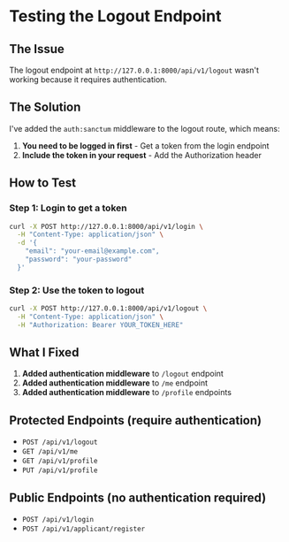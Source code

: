 # Testing the Logout Endpoint

## The Issue

The logout endpoint at `http://127.0.0.1:8000/api/v1/logout` wasn't working because it requires authentication.

## The Solution

I've added the `auth:sanctum` middleware to the logout route, which means:

1. **You need to be logged in first** - Get a token from the login endpoint
2. **Include the token in your request** - Add the Authorization header

## How to Test

### Step 1: Login to get a token

```bash
curl -X POST http://127.0.0.1:8000/api/v1/login \
  -H "Content-Type: application/json" \
  -d '{
    "email": "your-email@example.com",
    "password": "your-password"
  }'
```

### Step 2: Use the token to logout

```bash
curl -X POST http://127.0.0.1:8000/api/v1/logout \
  -H "Content-Type: application/json" \
  -H "Authorization: Bearer YOUR_TOKEN_HERE"
```

## What I Fixed

1. **Added authentication middleware** to `/logout` endpoint
2. **Added authentication middleware** to `/me` endpoint
3. **Added authentication middleware** to `/profile` endpoints

## Protected Endpoints (require authentication)

-   `POST /api/v1/logout`
-   `GET /api/v1/me`
-   `GET /api/v1/profile`
-   `PUT /api/v1/profile`

## Public Endpoints (no authentication required)

-   `POST /api/v1/login`
-   `POST /api/v1/applicant/register`
